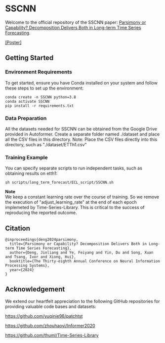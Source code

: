 # SSCNN

Welcome to the official repository of the SSCNN paper: [Parsimony or Capability? Decomposition Delivers Both in Long-term Time Series Forecasting](https://openreview.net/pdf?id=wiEHZSV15I).

[[Poster]](https://nips.cc/media/PosterPDFs/NeurIPS%202024/93133.png?t=1730630856.8418543)

## Getting Started

### Environment Requirements
To get started, ensure you have Conda installed on your system and follow these steps to set up the environment:
```
conda create -n SSCNN python=3.8
conda activate SSCNN
pip install -r requirements.txt
```

### Data Preparation
All the datasets needed for SSCNN can be obtained from the Google Drive provided in Autoformer. Create a separate folder named ./dataset and place all the CSV files in this directory. Note: Place the CSV files directly into this directory, such as "./dataset/ETTh1.csv"

### Training Example
You can specify separate scripts to run independent tasks, such as obtaining results on etth1:
```
sh scripts/long_term_forecast/ECL_script/SSCNN.sh
```
**Note**  
We keep a constant learning rate over the course of training. So we remove the execution of "adjust_learning_rate" at the end of each epoch implemeted by Time-Series-Library. This is critical to the success of reproducing the reported outcome.

## Citation

```
@inproceedings{deng2024parsimony,
  title={Parsimony or Capability? Decomposition Delivers Both in Long-term Time Series Forecasting},
  author={Deng, Jinliang and Ye, Feiyang and Yin, Du and Song, Xuan and Tsang, Ivor and Xiong, Hui},
  booktitle={The Thirty-eighth Annual Conference on Neural Information Processing Systems},
  year={2024}
}
```

## Acknowledgement

We extend our heartfelt appreciation to the following GitHub repositories for providing valuable code bases and datasets:

https://github.com/yuqinie98/patchtst

https://github.com/zhouhaoyi/Informer2020

https://github.com/thuml/Time-Series-Library

